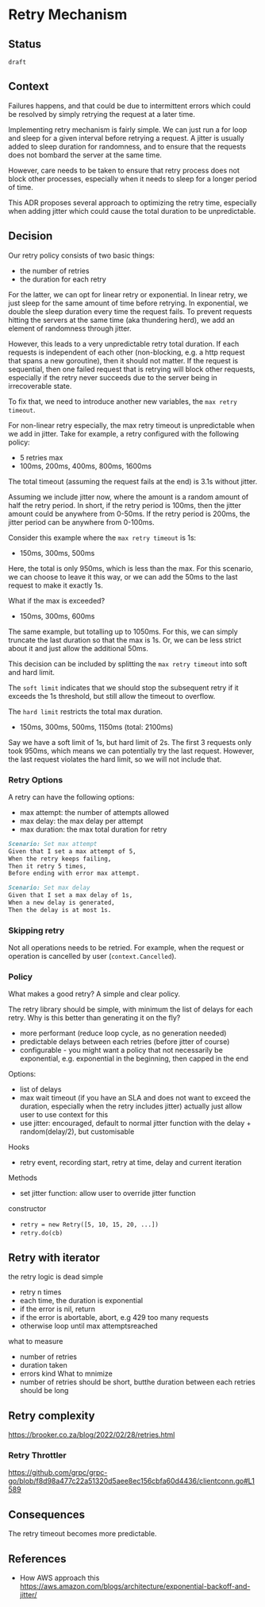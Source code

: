 # Retry Mechanism

## Status


`draft`

## Context


Failures happens, and that could be due to intermittent errors which could be resolved by simply retrying the request at a later time.

Implementing retry mechanism is fairly simple. We can just run a for loop and sleep for a given interval before retrying a request. A jitter is usually added to sleep duration for randomness, and to ensure that the requests does not bombard the server at the same time.

However, care needs to be taken to ensure that retry process does not block other processes, especially when it needs to sleep for a longer period of time.

This ADR proposes several approach to optimizing the retry time, especially when adding jitter which could cause the total duration to be unpredictable.



## Decision


Our retry policy consists of two basic things:
- the number of retries
- the duration for each retry


For the latter, we can opt for linear retry or exponential. In linear retry, we just sleep for the same amount of time before retrying. In exponential, we double the sleep duration every time the request fails. To prevent requests hitting the servers at the same time (aka thundering herd), we add an element of randomness through jitter.


However, this leads to a very unpredictable retry total duration. If each requests is independent of each other (non-blocking, e.g. a http request that spans a new goroutine), then it should not matter. If the request is sequential, then one failed request that is retrying will block other requests, especially if the retry never succeeds due to the server being in irrecoverable state.


To fix that, we need to introduce another new variables, the `max retry timeout`.

For non-linear retry especially, the max retry timeout is unpredictable when we add in jitter. Take for example, a retry configured with the following policy:

- 5 retries max
- 100ms, 200ms, 400ms, 800ms, 1600ms

The total timeout (assuming the request fails at the end) is 3.1s without jitter.


Assuming we include jitter now, where the amount is a random amount of half the retry period. In short, if the retry period is 100ms, then the jitter amount could be anywhere from 0-50ms. If the retry period is 200ms, the jitter period can be anywhere from 0-100ms.


Consider this example where the `max retry timeout` is 1s:

- 150ms, 300ms, 500ms

Here, the total is only 950ms, which is less than the max. For this scenario, we can choose to leave it this way, or we can add the 50ms to the last request to make it exactly 1s.

What if the max is exceeded?

- 150ms, 300ms, 600ms

The same example, but totalling up to 1050ms. For this, we can simply truncate the last duration so that the max is 1s. Or, we can be less strict about it and just allow the additional 50ms.


This decision can be included by splitting the `max retry timeout` into soft and hard limit.

The `soft limit` indicates that we should stop the subsequent retry if it exceeds the 1s threshold, but still allow the timeout to overflow.

The `hard limit` restricts the total max duration.


- 150ms, 300ms, 500ms, 1150ms (total: 2100ms)

Say we have a soft limit of 1s, but hard limit of 2s. The first 3 requests only took 950ms, which means we can potentially try the last request. However, the last request violates the hard limit, so we will not include that.


### Retry Options

A retry can have the following options:
- max attempt: the number of attempts allowed
- max delay: the max delay per attempt
- max duration: the max total duration for retry

```markdown
Scenario: Set max attempt
Given that I set a max attempt of 5,
When the retry keeps failing,
Then it retry 5 times,
Before ending with error max attempt.
```

```markdown
Scenario: Set max delay
Given that I set a max delay of 1s,
When a new delay is generated,
Then the delay is at most 1s.
```

### Skipping retry

Not all operations needs to be retried. For example, when the request or operation is cancelled by user (`context.Cancelled`).

### Policy

What makes a good retry? A simple and clear policy.

The retry library should be simple, with minimum the list of delays for each retry. Why is this better than generating it on the fly? 
- more performant (reduce loop cycle, as no generation needed)
- predictable delays between each retries (before jitter of course)
- configurable - you might want a policy that not necessarily be exponential, e.g. exponential in the beginning, then capped in the end

Options:
- list of delays
- max wait timeout (if you have an SLA and does not want to exceed the duration, especially when the retry includes jitter) actually just allow user to use context for this 
- use jitter: encouraged, default to normal jitter function with the delay + random(delay/2), but customisable

Hooks
- retry event, recording start, retry at time, delay and current iteration

Methods
- set jitter function: allow user to override jitter function 

constructor

- `retry = new Retry([5, 10, 15, 20, ...])`
- `retry.do(cb)`

## Retry with iterator

the retry logic is dead simple

- retry n times
- each time, the duration is exponential
- if the error is nil, return
- if the error is abortable, abort, e.g 429 too many requests
- otherwise loop until max attemptsreached


what to measure
- number of retries
- duration taken
- errors kind
What to mnimize
- number of retries should be short, butthe duration between each retries should be long

## Retry complexity

https://brooker.co.za/blog/2022/02/28/retries.html

### Retry Throttler

https://github.com/grpc/grpc-go/blob/f8d98a477c22a51320d5aee8ec156cbfa60d4436/clientconn.go#L1589

## Consequences


The retry timeout becomes more predictable.


## References

- How AWS approach this https://aws.amazon.com/blogs/architecture/exponential-backoff-and-jitter/
